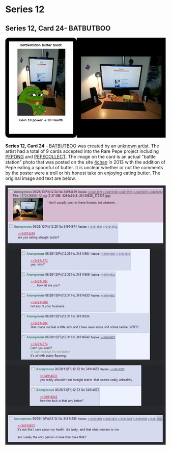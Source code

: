 # Series 12

## Series 12, Card 24- BATBUTBOO

![](<../../../.gitbook/assets/S12 C24 - BATBUTBOO card and source.jpg>)

**Series 12, Card 24** - [BATBUTBOO](https://pepe.wtf/asset/BATBUTBOO) was created by an [unknown artist](https://pepe.wtf/artists/1Gpe8KHgZpgzpVLwri1UnU99wwCUWmm3cs). The artist had a total of 9 cards accepted into the Rare Pepe project including [PEPONG](https://pepe.wtf/asset/PEPONG) and [PEPECOLLECT](https://pepe.wtf/asset/PEPECOLLECT). The image on the card is an actual "battle station" photo that was posted on the site [4chan](https://www.4chan.org/) in 2013 with the addition of Pepe eating a spoonful of butter. It is unclear whether or not the comments by the poster were a troll or his honest take on enjoying eating butter. The original image and text are below.&#x20;

![](<../../../.gitbook/assets/S12 C24 BATBUTBOO pg 2.jpeg>)
